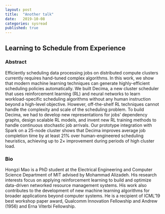 ```yaml
---
layout: post
title:  "Another talk"
date:   2019-10-08
categories: sysread
published: true
---
```


## Learning to Schedule from Experience

### Abstract
Efficiently scheduling data processing jobs on distributed compute
clusters currently requires hand-tuned complex algorithms. In this
work, we show that modern machine learning techniques can generate
highly-efficient scheduling policies automatically. We built Decima,
a new cluster scheduler that uses reinforcement learning (RL) and
neural networks to learn workload-specific scheduling algorithms
without any human instruction beyond a high-level objective.
However, off-the-shelf RL techniques cannot handle the complexity
and scale of the scheduling problem. To build Decima, we had to
develop new representations for jobs’ dependency graphs, design
scalable RL models, and invent new RL training methods to handle
continuous stochastic job arrivals. Our prototype integration with
Spark on a 25-node cluster shows that Decima improves average job
completion time by at least 21% over human-engineered scheduling
heuristics, achieving up to 2× improvement during periods of high
cluster load.

### Bio
Hongzi Mao is a PhD student at the Electrical Engineering and
Computer Science Department of MIT advised by Mohammad Alizadeh. His
research interests focus on applying reinforcement learning to build
and optimize data-driven networked resource management systems. His
work also contributes to the development of new machine learning
algorithms for broader applications beyond computer systems. He is a
recipient of ICML’19 best workshop paper award, Qualcomm Innovation
Fellowship and Andrew (1956) and Erna Viterbi Fellowship.


